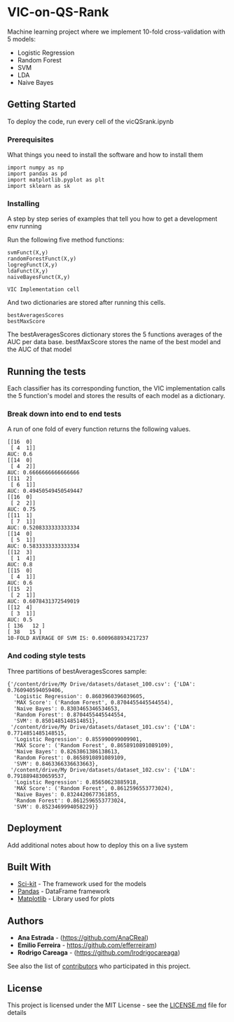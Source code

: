 # VIC-on-QS-Rank
Machine learning project where we implement 10-fold cross-validation with 5 models:
- Logistic Regression
- Random Forest
- SVM
- LDA
- Naive Bayes
## Getting Started

To deploy the code, run every cell of the vicQSrank.ipynb 

### Prerequisites

What things you need to install the software and how to install them

```
import numpy as np
import pandas as pd
import matplotlib.pyplot as plt
import sklearn as sk
```

### Installing

A step by step series of examples that tell you how to get a development env running

Run the following five method functions:

```
svmFunct(X,y)
randomForestFunct(X,y)
logregFunct(X,y)
ldaFunct(X,y)
naiveBayesFunct(X,y)

VIC Implementation cell 
```

And two dictionaries are stored after running this cells.

```
bestAveragesScores
bestMaxScore
```

The bestAveragesScores dictionary stores the 5 functions averages of the AUC per data base.
bestMaxScore stores the name of the best model and the AUC of that model

## Running the tests

Each classifier has its corresponding function, the VIC implementation calls the 5 function's model and stores the results of each model as a dictionary.

### Break down into end to end tests

A run of one fold of every function returns the following values.

```
[[16  0]
 [ 4  1]]
AUC: 0.6
[[14  0]
 [ 4  2]]
AUC: 0.6666666666666666
[[11  2]
 [ 6  1]]
AUC: 0.49450549450549447
[[16  0]
 [ 2  2]]
AUC: 0.75
[[11  1]
 [ 7  1]]
AUC: 0.5208333333333334
[[14  0]
 [ 5  1]]
AUC: 0.5833333333333334
[[12  3]
 [ 1  4]]
AUC: 0.8
[[15  0]
 [ 4  1]]
AUC: 0.6
[[15  2]
 [ 2  1]]
AUC: 0.6078431372549019
[[12  4]
 [ 3  1]]
AUC: 0.5
[ 136   12 ]
[ 38   15 ]
10-FOLD AVERAGE OF SVM IS: 0.6009688934217237
```

### And coding style tests

Three partitions of bestAveragesScores sample:

```
{'/content/drive/My Drive/datasets/dataset_100.csv': {'LDA': 0.760940594059406,
  'Logistic Regression': 0.8603960396039605,
  'MAX Score': ('Random Forest', 0.8704455445544554),
  'Naive Bayes': 0.8303465346534653,
  'Random Forest': 0.8704455445544554,
  'SVM': 0.8501485148514851},
 '/content/drive/My Drive/datasets/dataset_101.csv': {'LDA': 0.7714851485148515,
  'Logistic Regression': 0.855990099009901,
  'MAX Score': ('Random Forest', 0.8658910891089109),
  'Naive Bayes': 0.8263861386138613,
  'Random Forest': 0.8658910891089109,
  'SVM': 0.8463366336633663},
 '/content/drive/My Drive/datasets/dataset_102.csv': {'LDA': 0.7918894830659537,
  'Logistic Regression': 0.85650623885918,
  'MAX Score': ('Random Forest', 0.8612596553773024),
  'Naive Bayes': 0.8324420677361855,
  'Random Forest': 0.8612596553773024,
  'SVM': 0.8523469994058229}}
```

## Deployment

Add additional notes about how to deploy this on a live system

## Built With

* [Sci-kit](https://scikit-learn.org/stable/) - The framework used for the models
* [Pandas](https://pandas.pydata.org) - DataFrame framework
* [Matplotlib](https://matplotlib.org) - Library used for plots

## Authors

* **Ana Estrada** - (https://github.com/AnaCReal)
* **Emilio Ferreira** - https://github.com/efferreiram)
* **Rodrigo Careaga** - (https://github.com/lrodrigocareaga)

See also the list of [contributors](https://github.com/your/project/contributors) who participated in this project.

## License

This project is licensed under the MIT License - see the [LICENSE.md](LICENSE.md) file for details
